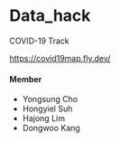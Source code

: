 # Data_hack
COVID-19 Track

https://covid19map.fly.dev/

#### Member
* Yongsung Cho
* Hongyiel Suh
* Hajong Lim
* Dongwoo Kang
